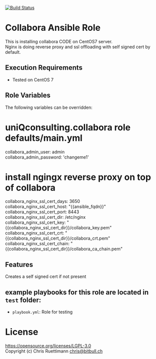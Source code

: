[![Build Status](https://travis-ci.org/uniQconsulting-ag/ansible.collabora.svg?branch=master)](https://travis-ci.org/uniQconsulting-ag/ansible.collabora)

# Collabora Ansible Role    
This is installing collabora CODE on CentOS7 server.    
Nginx is doing reverse proxy and ssl offloading with self signed cert by default.    

## Execution Requirements
- Tested on CentOS 7

## Role Variables

The following variables can be overridden:
# uniQconsulting.collabora role defaults/main.yml
collabora_admin_user: admin    
collabora_admin_password: 'changeme1'    

# install ngingx reverse proxy on top of collabora
collabora_nginx_ssl_cert_days: 3650    
collabora_nginx_ssl_cert_host: "{{ansible_fqdn}}"    
collabora_nginx_ssl_cert_port: 8443    
collabora_nginx_ssl_cert_dir: /etc/nginx    
collabora_nginx_ssl_cert_key: "{{collabora_nginx_ssl_cert_dir}}/collabora_key.pem"    
collabora_nginx_ssl_cert_crt: "{{collabora_nginx_ssl_cert_dir}}/collabora_crt.pem"    
collabora_nginx_ssl_cert_chain: "{{collabora_nginx_ssl_cert_dir}}/collabora_ca_chain.pem"    


## Features
Creates a self signed cert if not present

## example playbooks for this role are located in `test` folder:
 * `playbook.yml`: Role for testing


# License
https://opensource.org/licenses/LGPL-3.0    
Copyright (c) Chris Ruettimann <chris@bitbull.ch>  

